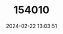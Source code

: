 ---
title: "154010"
category: "Procambarus acutissimus"
draft: false
date: 2024-02-22 13:03:51
languages:
  English: ["Sharpnose Crayfish"]
---